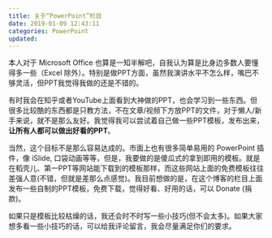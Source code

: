 ```yaml
---
title: 关于“PowerPoint”栏目
date: 2019-01-09 12:43:11
categories: PowerPoint
updated: 
---
```



本人对于 Microsoft Office 也算是一知半解吧，自我认为算是比身边多数人要懂得多一些（Excel 除外）。特别是做PPT方面，虽然我演讲水平不怎么样，嘴巴不够灵活，但PPT我觉得我做的还是不错的。

<!--more-->

有时我会在知乎或者YouTube上面看到大神做的PPT，也会学习到一些东西。但很多比较酷的东西都是只教方法，不在文章/视频下方放PPT的文件，对于懒人/新手来说，就不是那么友好。我觉得我可以尝试着自己做一些PPT模板，发布出来，**让所有人都可以做出好看的PPT**。

当然，这个目标不是那么容易达成的。市面上也有很多简单易用的 PowerPoint 插件，像 iSlide, 口袋动画等等，但是，我要做的是傻瓜式的拿到即用的模板。就是在稻壳儿、第一PPT等网站能下载到的模板那样，而这些网站上面的免费模板往往差强人意(不错，但就是差那么点感觉)。我目前想做的是，在这个博客的栏目上面发布一些自制的PPT模板，免费下载，觉得好看、好用的话，可以 Donate (捐款)。

如果只是模板比较枯燥的话，我还会时不时写一些小技巧(但不会太多)。如果大家想多看一些小技巧的话，可以给我评论留言，我会尽量满足你们的要求。
